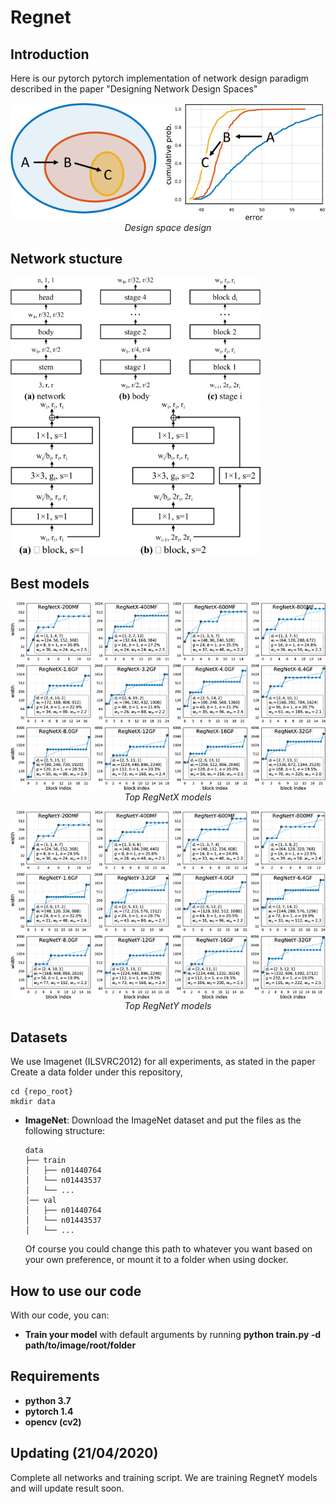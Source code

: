 # Regnet

## Introduction

Here is our pytorch pytorch implementation of network design paradigm described in the paper "Designing Network Design Spaces"
<p align="center">
  <img src="demo/x1.png"><br/>
  <i>Design space design</i>
</p>

## Network stucture

<img src="demo/x5.png" width="400"> <img src="demo/x6.png" width="400"> 

## Best models

<p align="center">
  <img src="demo/x29.png"><br/>
  <i>Top RegNetX models</i>
</p>

<p align="center">
  <img src="demo/x30.png"><br/>
  <i>Top RegNetY models</i>
</p>

## Datasets

We use Imagenet (ILSVRC2012) for all experiments, as stated in the paper
Create a data folder under this repository,

```
cd {repo_root}
mkdir data
```

- **ImageNet**:
  Download the ImageNet dataset and put the files as the following structure:
  ```
  data
  ├── train
  │   ├── n01440764
  │   └── n01443537
  │   └── ...
  │── val
  │   ├── n01440764
  │   └── n01443537
  │   └── ...
  ```
  Of course you could change this path to whatever you want based on your own preference, or mount it to a folder when using docker.

## How to use our code

With our code, you can:

* **Train your model** with default arguments by running **python train.py -d path/to/image/root/folder**

## Requirements

* **python 3.7**
* **pytorch 1.4**
* **opencv (cv2)**

## Updating (21/04/2020)
Complete all networks and training script. We are training RegnetY models and will update result soon.